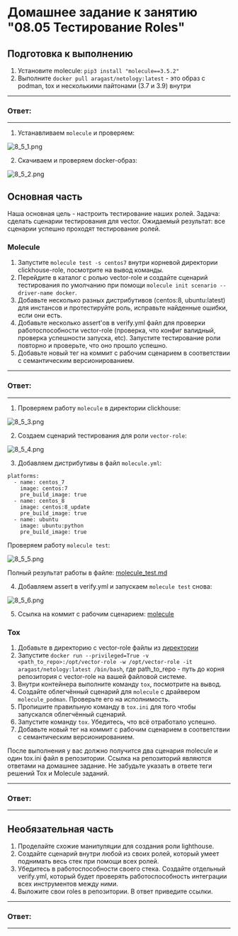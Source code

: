 # Домашнее задание к занятию "08.05 Тестирование Roles"

## Подготовка к выполнению
1. Установите molecule: `pip3 install "molecule==3.5.2"`
2. Выполните `docker pull aragast/netology:latest` -  это образ с podman, tox и несколькими пайтонами (3.7 и 3.9) внутри

---
### Ответ:
---

1. Устанавливаем `molecule` и проверяем:

![8_5_1.png](https://github.com/psvitov/devops-netology/blob/main/Homework/mnt_homework_8_5/8_5_1.png)

2. Скачиваем и проверяем docker-образ:

![8_5_2.png](https://github.com/psvitov/devops-netology/blob/main/Homework/mnt_homework_8_5/8_5_2.png)


## Основная часть

Наша основная цель - настроить тестирование наших ролей. Задача: сделать сценарии тестирования для vector. Ожидаемый результат: все сценарии успешно проходят тестирование ролей.

### Molecule

1. Запустите  `molecule test -s centos7` внутри корневой директории clickhouse-role, посмотрите на вывод команды.
2. Перейдите в каталог с ролью vector-role и создайте сценарий тестирования по умолчанию при помощи `molecule init scenario --driver-name docker`.
3. Добавьте несколько разных дистрибутивов (centos:8, ubuntu:latest) для инстансов и протестируйте роль, исправьте найденные ошибки, если они есть.
4. Добавьте несколько assert'ов в verify.yml файл для  проверки работоспособности vector-role (проверка, что конфиг валидный, проверка успешности запуска, etc). Запустите тестирование роли повторно и проверьте, что оно прошло успешно.
5. Добавьте новый тег на коммит с рабочим сценарием в соответствии с семантическим версионированием.

---
### Ответ:
---

1. Проверяем работу `molecule` в директории clickhouse:

![8_5_3.png](https://github.com/psvitov/devops-netology/blob/main/Homework/mnt_homework_8_5/8_5_3.png)

2. Создаем сценарий тестирования для роли `vector-role`:

![8_5_4.png](https://github.com/psvitov/devops-netology/blob/main/Homework/mnt_homework_8_5/8_5_4.png)

3. Добавляем дистрибутивы в файл `molecule.yml`:

> 
    platforms:
      - name: centos_7
        image: centos:7
        pre_build_image: true
      - name: centos_8
        image: centos:8_update
        pre_build_image: true
      - name: ubuntu
        image: ubuntu:python
        pre_build_image: true
        
Проверяем работу `molecule test`:

![8_5_5.png](https://github.com/psvitov/devops-netology/blob/main/Homework/mnt_homework_8_5/8_5_5.png)

Полный результат работы в файле: [molecule_test.md](https://github.com/psvitov/devops-netology/blob/main/Homework/mnt_homework_8_5/molecule_test.md)

4. Добавляем assert в verify.yml и запускаем `molecule test` снова:

![8_5_6.png](https://github.com/psvitov/devops-netology/blob/main/Homework/mnt_homework_8_5/8_5_6.png)

5. Ссылка на коммит с рабочим сценарием: [molecule](https://github.com/psvitov/mnt_homework_8_5/tree/v0.0.3)


### Tox

1. Добавьте в директорию с vector-role файлы из [директории](./example)
2. Запустите `docker run --privileged=True -v <path_to_repo>:/opt/vector-role -w /opt/vector-role -it aragast/netology:latest /bin/bash`, где path_to_repo - путь до корня репозитория с vector-role на вашей файловой системе.
3. Внутри контейнера выполните команду `tox`, посмотрите на вывод.
5. Создайте облегчённый сценарий для `molecule` с драйвером `molecule_podman`. Проверьте его на исполнимость.
6. Пропишите правильную команду в `tox.ini` для того чтобы запускался облегчённый сценарий.
8. Запустите команду `tox`. Убедитесь, что всё отработало успешно.
9. Добавьте новый тег на коммит с рабочим сценарием в соответствии с семантическим версионированием.

После выполнения у вас должно получится два сценария molecule и один tox.ini файл в репозитории. Ссылка на репозиторий являются ответами на домашнее задание. Не забудьте указать в ответе теги решений Tox и Molecule заданий.

---
### Ответ:
---

## Необязательная часть

1. Проделайте схожие манипуляции для создания роли lighthouse.
2. Создайте сценарий внутри любой из своих ролей, который умеет поднимать весь стек при помощи всех ролей.
3. Убедитесь в работоспособности своего стека. Создайте отдельный verify.yml, который будет проверять работоспособность интеграции всех инструментов между ними.
4. Выложите свои roles в репозитории. В ответ приведите ссылки.

---
### Ответ:
---

